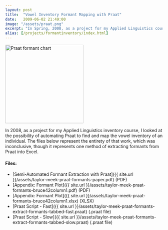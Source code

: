 ```yaml
---
layout: post
title:  "Vowel Inventory Formant Mapping with Praat"
date:   2009-06-02 21:49:00
image: "/assets/praat.png"
excerpt: "In Spring, 2008, as a project for my Applied Linguistics course, I looked at the potential of scripting Praat to find and map the inventory of an individual."
alias: [/projects/formantinventory/index.html]
---
```


<img src="../../../assets/praat.png" alt="Praat formant chart" style="width: 250px;" />

In 2008, as a project for my Applied Linguistics inventory course, I looked at the possibility of automating Praat to find and map the vowel inventory of an individual. The files below represent the entirety of that work, which was inconclusive, though it represents one method of extracting formants from Praat into Excel.

#### Files:
  * [Semi-Automated Formant Extraction with Praat]({{ site.url }}/assets/taylor-meek-praat-formants-paper.pdf) (PDF)
  * [Appendix: Formant Plot]({{ site.url }}/assets/taylor-meek-praat-formants-bruce42column1.pdf) (PDF)
  * [Appendix: Formant Plot]({{ site.url }}/assets/taylor-meek-praat-formants-bruce42column1.xlsx) (XLSX)
  * [Praat Script - Fast]({{ site.url }}/assets/taylor-meek-praat-formants-extract-formants-tabbed-fast.praat) (.praat file)
  * [Praat Script - Slow]({{ site.url }}/assets/taylor-meek-praat-formants-extract-formants-tabbed-slow.praat) (.praat file)
